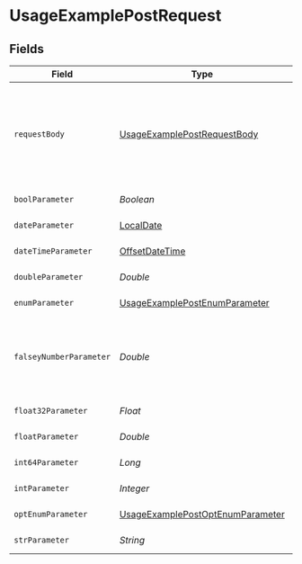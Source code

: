 # UsageExamplePostRequest


## Fields

| Field                                                                                           | Type                                                                                            | Required                                                                                        | Description                                                                                     | Example                                                                                         |
| ----------------------------------------------------------------------------------------------- | ----------------------------------------------------------------------------------------------- | ----------------------------------------------------------------------------------------------- | ----------------------------------------------------------------------------------------------- | ----------------------------------------------------------------------------------------------- |
| `requestBody`                                                                                   | [UsageExamplePostRequestBody](../../models/operations/UsageExamplePostRequestBody.md)           | :heavy_minus_sign:                                                                              | A request body that contains fields with different formats for testing example generation       |                                                                                                 |
| `boolParameter`                                                                                 | *Boolean*                                                                                       | :heavy_check_mark:                                                                              | A boolean parameter                                                                             | false                                                                                           |
| `dateParameter`                                                                                 | [LocalDate](https://docs.oracle.com/javase/8/docs/api/java/time/LocalDate.html)                 | :heavy_check_mark:                                                                              | A date parameter                                                                                | 2020-01-01                                                                                      |
| `dateTimeParameter`                                                                             | [OffsetDateTime](https://docs.oracle.com/javase/8/docs/api/java/time/OffsetDateTime.html)       | :heavy_check_mark:                                                                              | A date time parameter                                                                           | 2020-01-01T00:00:00Z                                                                            |
| `doubleParameter`                                                                               | *Double*                                                                                        | :heavy_check_mark:                                                                              | A double parameter                                                                              | 2.2222222                                                                                       |
| `enumParameter`                                                                                 | [UsageExamplePostEnumParameter](../../models/operations/UsageExamplePostEnumParameter.md)       | :heavy_check_mark:                                                                              | An enum parameter                                                                               | value3                                                                                          |
| `falseyNumberParameter`                                                                         | *Double*                                                                                        | :heavy_check_mark:                                                                              | A number parameter that contains a falsey example value                                         | 0                                                                                               |
| `float32Parameter`                                                                              | *Float*                                                                                         | :heavy_check_mark:                                                                              | A float32 parameter                                                                             | 1.1                                                                                             |
| `floatParameter`                                                                                | *Double*                                                                                        | :heavy_check_mark:                                                                              | A float parameter                                                                               | 1.1                                                                                             |
| `int64Parameter`                                                                                | *Long*                                                                                          | :heavy_check_mark:                                                                              | An int64 parameter                                                                              | 111111                                                                                          |
| `intParameter`                                                                                  | *Integer*                                                                                       | :heavy_check_mark:                                                                              | An integer parameter                                                                            | 1                                                                                               |
| `optEnumParameter`                                                                              | [UsageExamplePostOptEnumParameter](../../models/operations/UsageExamplePostOptEnumParameter.md) | :heavy_minus_sign:                                                                              | An enum parameter                                                                               | value3                                                                                          |
| `strParameter`                                                                                  | *String*                                                                                        | :heavy_check_mark:                                                                              | A string parameter                                                                              | example 1                                                                                       |